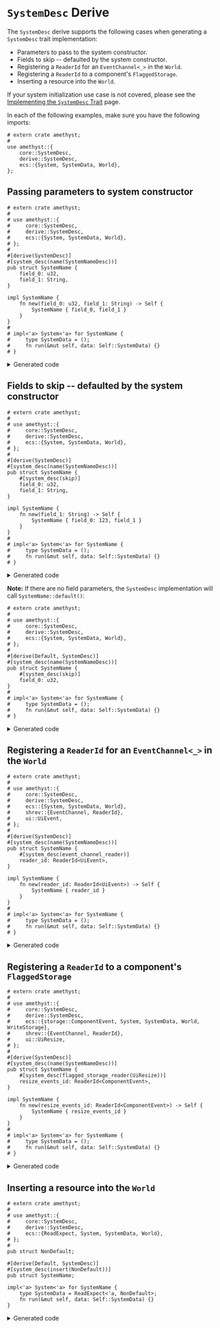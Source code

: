 # `SystemDesc` Derive

The `SystemDesc` derive supports the following cases when generating a `SystemDesc` trait implementation:

* Parameters to pass to the system constructor.
* Fields to skip -- defaulted by the system constructor.
* Registering a `ReaderId` for an `EventChannel<_>` in the `World`.
* Registering a `ReaderId` to a component's `FlaggedStorage`.
* Inserting a resource into the `World`.

If your system initialization use case is not covered, please see the
[Implementing the `SystemDesc` Trait] page.

In each of the following examples, make sure you have the following imports:

```rust,edition2018,no_run,noplaypen
# extern crate amethyst;
#
use amethyst::{
    core::SystemDesc,
    derive::SystemDesc,
    ecs::{System, SystemData, World},
};
```

## Passing parameters to system constructor

```rust,edition2018,no_run,noplaypen
# extern crate amethyst;
#
# use amethyst::{
#     core::SystemDesc,
#     derive::SystemDesc,
#     ecs::{System, SystemData, World},
# };
#
#[derive(SystemDesc)]
#[system_desc(name(SystemNameDesc))]
pub struct SystemName {
    field_0: u32,
    field_1: String,
}

impl SystemName {
    fn new(field_0: u32, field_1: String) -> Self {
        SystemName { field_0, field_1 }
    }
}
#
# impl<'a> System<'a> for SystemName {
#     type SystemData = ();
#     fn run(&mut self, data: Self::SystemData) {}
# }
```

<details>
<summary>Generated code</summary>

```rust,edition2018,no_run,noplaypen
# extern crate amethyst;
#
# use amethyst::{
#     core::SystemDesc,
#     derive::SystemDesc,
#     ecs::{System, SystemData, World},
# };
#
# pub struct SystemName {
#     field_0: u32,
#     field_1: String,
# }
#
# impl SystemName {
#     fn new(field_0: u32, field_1: String) -> Self {
#         SystemName { field_0, field_1 }
#     }
# }
#
# impl<'a> System<'a> for SystemName {
#     type SystemData = ();
#     fn run(&mut self, data: Self::SystemData) {}
# }
#
/// Builds a `SystemName`.
#[derive(Default, Debug)]
pub struct SystemNameDesc {
    field_0: u32,
    field_1: String,
}

impl SystemNameDesc {
    fn new(field_0: u32, field_1: String) -> Self {
        SystemNameDesc { field_0, field_1 }
    }
}

impl<'a, 'b> SystemDesc<'a, 'b, SystemName> for SystemNameDesc {
    fn build(self, world: &mut World) -> SystemName {
        <SystemName as System<'_>>::SystemData::setup(world);

        SystemName::new(self.field_0, self.field_1)
    }
}
```

</details>

## Fields to skip -- defaulted by the system constructor

```rust,edition2018,no_run,noplaypen
# extern crate amethyst;
#
# use amethyst::{
#     core::SystemDesc,
#     derive::SystemDesc,
#     ecs::{System, SystemData, World},
# };
#
#[derive(SystemDesc)]
#[system_desc(name(SystemNameDesc))]
pub struct SystemName {
    #[system_desc(skip)]
    field_0: u32,
    field_1: String,
}

impl SystemName {
    fn new(field_1: String) -> Self {
        SystemName { field_0: 123, field_1 }
    }
}
#
# impl<'a> System<'a> for SystemName {
#     type SystemData = ();
#     fn run(&mut self, data: Self::SystemData) {}
# }
```

<details>
<summary>Generated code</summary>

```rust,edition2018,no_run,noplaypen
# extern crate amethyst;
#
# use amethyst::{
#     core::SystemDesc,
#     derive::SystemDesc,
#     ecs::{System, SystemData, World},
# };
#
# pub struct SystemName {
#     field_0: u32,
#     field_1: String,
# }
#
# impl SystemName {
#     fn new(field_1: String) -> Self {
#         SystemName { field_0: 123, field_1 }
#     }
# }
#
# impl<'a> System<'a> for SystemName {
#     type SystemData = ();
#     fn run(&mut self, data: Self::SystemData) {}
# }
#
/// Builds a `SystemName`.
#[derive(Default, Debug)]
pub struct SystemNameDesc {
    field_1: String,
}

impl SystemNameDesc {
    fn new(field_1: String) -> Self {
        SystemNameDesc { field_1 }
    }
}

impl<'a, 'b> SystemDesc<'a, 'b, SystemName> for SystemNameDesc {
    fn build(self, world: &mut World) -> SystemName {
        <SystemName as System<'_>>::SystemData::setup(world);

        SystemName::new(self.field_1)
    }
}
```

</details>

**Note:** If there are no field parameters, the `SystemDesc` implementation
will call  `SystemName::default()`:

```rust,edition2018,no_run,noplaypen
# extern crate amethyst;
#
# use amethyst::{
#     core::SystemDesc,
#     derive::SystemDesc,
#     ecs::{System, SystemData, World},
# };
#
#[derive(Default, SystemDesc)]
#[system_desc(name(SystemNameDesc))]
pub struct SystemName {
    #[system_desc(skip)]
    field_0: u32,
}
#
# impl<'a> System<'a> for SystemName {
#     type SystemData = ();
#     fn run(&mut self, data: Self::SystemData) {}
# }
```

<details>
<summary>Generated code</summary>

```rust,edition2018,no_run,noplaypen
# extern crate amethyst;
#
# use amethyst::{
#     core::SystemDesc,
#     derive::SystemDesc,
#     ecs::{System, SystemData, World},
# };
#
# #[derive(Default)]
# pub struct SystemName {
#     field_0: u32,
# }
#
# impl<'a> System<'a> for SystemName {
#     type SystemData = ();
#     fn run(&mut self, data: Self::SystemData) {}
# }
#
/// Builds a `SystemName`.
#[derive(Debug)]
pub struct SystemNameDesc {}

impl Default for SystemNameDesc {
    fn default() -> Self {
        SystemNameDesc {}
    }
}

impl<'a, 'b> SystemDesc<'a, 'b, SystemName> for SystemNameDesc {
    fn build(self, world: &mut World) -> SystemName {
        <SystemName as System<'_>>::SystemData::setup(world);

        SystemName::default()
    }
}
```

</details>

## Registering a `ReaderId` for an `EventChannel<_>` in the `World`

```rust,edition2018,no_run,noplaypen
# extern crate amethyst;
#
# use amethyst::{
#     core::SystemDesc,
#     derive::SystemDesc,
#     ecs::{System, SystemData, World},
#     shrev::{EventChannel, ReaderId},
#     ui::UiEvent,
# };
#
#[derive(SystemDesc)]
#[system_desc(name(SystemNameDesc))]
pub struct SystemName {
    #[system_desc(event_channel_reader)]
    reader_id: ReaderId<UiEvent>,
}

impl SystemName {
    fn new(reader_id: ReaderId<UiEvent>) -> Self {
        SystemName { reader_id }
    }
}
#
# impl<'a> System<'a> for SystemName {
#     type SystemData = ();
#     fn run(&mut self, data: Self::SystemData) {}
# }
```

<details>
<summary>Generated code</summary>

```rust,edition2018,no_run,noplaypen
# extern crate amethyst;
#
# use amethyst::{
#     core::SystemDesc,
#     derive::SystemDesc,
#     ecs::{System, SystemData, World},
#     shrev::{EventChannel, ReaderId},
#     ui::UiEvent,
# };
#
# pub struct SystemName {
#     reader_id: ReaderId<UiEvent>,
# }
#
# impl SystemName {
#     fn new(reader_id: ReaderId<UiEvent>) -> Self {
#         SystemName { reader_id }
#     }
# }
#
# impl<'a> System<'a> for SystemName {
#     type SystemData = ();
#     fn run(&mut self, data: Self::SystemData) {}
# }
#
/// Builds a `SystemName`.
#[derive(Debug)]
pub struct SystemNameDesc;

impl Default for SystemNameDesc {
    fn default() -> Self {
        SystemNameDesc {}
    }
}

impl<'a, 'b> SystemDesc<'a, 'b, SystemName> for SystemNameDesc {
    fn build(self, world: &mut World) -> SystemName {
        <SystemName as System<'_>>::SystemData::setup(world);

        let reader_id = world
            .fetch_mut::<EventChannel<UiEvent>>()
            .register_reader();

        SystemName::new(reader_id)
    }
}
```

</details>

## Registering a `ReaderId` to a component's `FlaggedStorage`

```rust,edition2018,no_run,noplaypen
# extern crate amethyst;
#
# use amethyst::{
#     core::SystemDesc,
#     derive::SystemDesc,
#     ecs::{storage::ComponentEvent, System, SystemData, World, WriteStorage},
#     shrev::{EventChannel, ReaderId},
#     ui::UiResize,
# };
#
#[derive(SystemDesc)]
#[system_desc(name(SystemNameDesc))]
pub struct SystemName {
    #[system_desc(flagged_storage_reader(UiResize))]
    resize_events_id: ReaderId<ComponentEvent>,
}

impl SystemName {
    fn new(resize_events_id: ReaderId<ComponentEvent>) -> Self {
        SystemName { resize_events_id }
    }
}
#
# impl<'a> System<'a> for SystemName {
#     type SystemData = ();
#     fn run(&mut self, data: Self::SystemData) {}
# }
```

<details>
<summary>Generated code</summary>

```rust,edition2018,no_run,noplaypen
# extern crate amethyst;
#
# use amethyst::{
#     core::SystemDesc,
#     derive::SystemDesc,
#     ecs::{storage::ComponentEvent, System, SystemData, World, WriteStorage},
#     shrev::{EventChannel, ReaderId},
#     ui::UiResize,
# };
#
# pub struct SystemName {
#     resize_events_id: ReaderId<ComponentEvent>,
# }
#
# impl SystemName {
#     fn new(resize_events_id: ReaderId<ComponentEvent>) -> Self {
#         SystemName { resize_events_id }
#     }
# }
#
# impl<'a> System<'a> for SystemName {
#     type SystemData = ();
#     fn run(&mut self, data: Self::SystemData) {}
# }
#
/// Builds a `SystemName`.
#[derive(Debug)]
pub struct SystemNameDesc;

impl Default for SystemNameDesc {
    fn default() -> Self {
        SystemNameDesc {}
    }
}

impl<'a, 'b> SystemDesc<'a, 'b, SystemName> for SystemNameDesc {
    fn build(self, world: &mut World) -> SystemName {
        <SystemName as System<'_>>::SystemData::setup(world);

        let resize_events_id = WriteStorage::<UiResize>::fetch(&world)
                            .register_reader();

        SystemName::new(resize_events_id)
    }
}
```

</details>

## Inserting a resource into the `World`

```rust,edition2018,no_run,noplaypen
# extern crate amethyst;
#
# use amethyst::{
#     core::SystemDesc,
#     derive::SystemDesc,
#     ecs::{ReadExpect, System, SystemData, World},
# };
#
pub struct NonDefault;

#[derive(Default, SystemDesc)]
#[system_desc(insert(NonDefault))]
pub struct SystemName;

impl<'a> System<'a> for SystemName {
    type SystemData = ReadExpect<'a, NonDefault>;
    fn run(&mut self, data: Self::SystemData) {}
}
```

<details>
<summary>Generated code</summary>

```rust,edition2018,no_run,noplaypen
# extern crate amethyst;
#
# use amethyst::{
#     core::SystemDesc,
#     derive::SystemDesc,
#     ecs::{ReadExpect, System, SystemData, World},
# };
#
# pub struct NonDefault;
#
# #[derive(Default)]
# pub struct SystemName;
#
# impl<'a> System<'a> for SystemName {
#     type SystemData = ReadExpect<'a, NonDefault>;
#     fn run(&mut self, data: Self::SystemData) {}
# }
#
/// Builds a `SystemName`.
#[derive(Debug)]
pub struct SystemNameDesc;

impl Default for SystemNameDesc {
    fn default() -> Self {
        SystemNameDesc {}
    }
}

impl<'a, 'b> SystemDesc<'a, 'b, SystemName> for SystemNameDesc {
    fn build(self, world: &mut World) -> SystemName {
        <SystemName as System<'_>>::SystemData::setup(world);

        world.insert(NonDefault);

        SystemName::default()
    }
}
```

[Implementing the `SystemDesc` Trait]: ./implementing_the_system_desc_trait.html